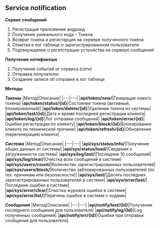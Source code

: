 ## Service notification

 **Сервис сообщений**

 1. Регистрация приложения андроид
 2. Получение уникального кода - Токена
 3. Возврат токена и регистарция на сервере полученного токена
 4. Отметка в лог таблице о зарегистрированном пользователе
 5. Подтверждение о регитстрации  устройства на сервере сообщений


 **Получение нотификешн**   

 1. Получения событий от сервиса (сети)  
 2. Отправка получателю   
 3. Создание записи об отправке в лог таблице  


**Методы**

***Токены***
|Метод|Описание|
|---|---|
|**api/token/new/**|Генерация нового токена|
|**api/token/status/{id}**|Состояние токена (активный, блокированный)|
|**api/token/delete/{id}**|Удаление токена из системы|
|**api/token/last/{id}**|Дата и время последней регистрации клиента|
|**api/token/log/{id}**|Лог отправки сообщений|
|**api/token/error/{id}**|Ошибки регистрации по клиенту|
|**api/token/block/{id}**|Блокирование клиента по технической причине|
|**api/token/refresh/{id}**|Обновление (перегенерация) клиента|


***Cистема***
|Метод|Описание|
|---|---|
|**api/sys/status/info/**|Получение общих данных от системы|
|**api/sys/status/load/**|Cведения о загруженности системы|
|**api/sys/log/last/**|Последние 10 сообщений|
|**api/sys/log/clear/**|Очистка всех сообщений в системе|
|**api/sys/users/count/**|Количество зарегистрированных пользователей|
|**api/sys/users/block/**|Количество заблокированных пользователей (по тех. причинам или безопасности)|
|**api/sys/last/**|Десять последних зарегистрированных пользователей в системе|
|**api/sys/error/last/**|Последние ошибки в системе|  
|**api/sys/error/clear/**|Очистка журнала ошибок в системе|  
|**api/sys/error/list/**|Перечень ошибок в системе с кодами|  


***Сообщения***
|Метод|Описание|
|---|---|
|**api/notify/last/{Id}**|Получение последнего сообщения для пользователя|
|**api/notify/og/{Id}**|Log полученных сообщений|
|**api/notify/err/{Id}**|Ошибки при отправки сообщения для пользователя|




















